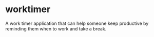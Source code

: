 # worktimer
A work timer application that can help someone keep productive by reminding them when to work and take a break.
